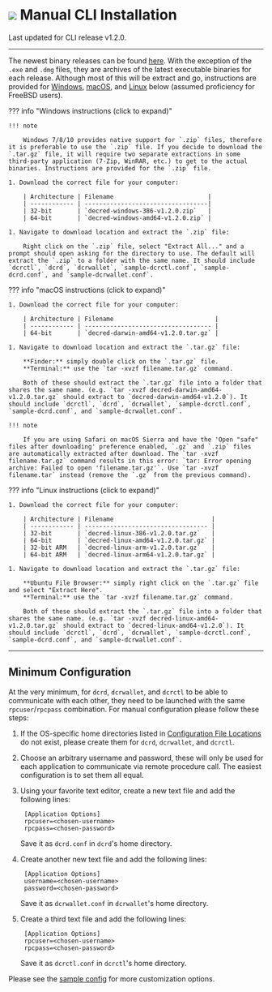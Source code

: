# <img class="dcr-icon" src="/img/dcr-icons/Dcrtl.svg" /> Manual CLI Installation

Last updated for CLI release v1.2.0.

---

The newest binary releases can be found [here](https://github.com/decred/decred-binaries/releases). With the exception of the `.exe` and `.dmg` files, they are archives of the latest executable binaries for each release. Although most of this will be extract and go, instructions are provided for [Windows](#windows), [macOS](#macos), and [Linux](#linux) below (assumed proficiency for FreeBSD users).

??? info "Windows instructions (click to expand)"

    !!! note

        Windows 7/8/10 provides native support for `.zip` files, therefore it is preferable to use the `.zip` file. If you decide to download the `.tar.gz` file, it will require two separate extractions in some third-party application (7-Zip, WinRAR, etc.) to get to the actual binaries. Instructions are provided for the `.zip` file.

    1. Download the correct file for your computer:

        | Architecture | Filename                          |
        | ------------ | ----------------------------------|
        | 32-bit       | `decred-windows-386-v1.2.0.zip`   |
        | 64-bit       | `decred-windows-amd64-v1.2.0.zip` |

    1. Navigate to download location and extract the `.zip` file:

        Right click on the `.zip` file, select "Extract All..." and a prompt should open asking for the directory to use. The default will extract the `.zip` to a folder with the same name. It should include `dcrctl`, `dcrd`, `dcrwallet`, `sample-dcrctl.conf`, `sample-dcrd.conf`, and `sample-dcrwallet.conf`.

??? info "macOS instructions (click to expand)"

    1. Download the correct file for your computer:

        | Architecture | Filename                            |
        | ------------ | ----------------------------------- |
        | 64-bit       | `decred-darwin-amd64-v1.2.0.tar.gz` |

    1. Navigate to download location and extract the `.tar.gz` file:

        **Finder:** simply double click on the `.tar.gz` file.
        **Terminal:** use the `tar -xvzf filename.tar.gz` command.

        Both of these should extract the `.tar.gz` file into a folder that shares the same name. (e.g. `tar -xvzf decred-darwin-amd64-v1.2.0.tar.gz` should extract to `decred-darwin-amd64-v1.2.0`). It should include `dcrctl`, `dcrd`, `dcrwallet`, `sample-dcrctl.conf`, `sample-dcrd.conf`, and `sample-dcrwallet.conf`.

    !!! note

        If you are using Safari on macOS Sierra and have the 'Open "safe" files after downloading' preference enabled, `.gz` and `.zip` files are automatically extracted after download. The `tar -xvzf filename.tar.gz` command results in this error: `tar: Error opening archive: Failed to open 'filename.tar.gz'`. Use `tar -xvzf filename.tar` instead (remove the `.gz` from the previous command).

??? info "Linux instructions (click to expand)"

    1. Download the correct file for your computer:

        | Architecture | Filename                           |
        | ------------ | ---------------------------------- |
        | 32-bit       | `decred-linux-386-v1.2.0.tar.gz`   |
        | 64-bit       | `decred-linux-amd64-v1.2.0.tar.gz` |
        | 32-bit ARM   | `decred-linux-arm-v1.2.0.tar.gz`   |
        | 64-bit ARM   | `decred-linux-arm64-v1.2.0.tar.gz` |

    1. Navigate to download location and extract the `.tar.gz` file:

        **Ubuntu File Browser:** simply right click on the `.tar.gz` file and select "Extract Here".
        **Terminal:** use the `tar -xvzf filename.tar.gz` command.

        Both of these should extract the `.tar.gz` file into a folder that shares the same name. (e.g. `tar -xvzf decred-linux-amd64-v1.2.0.tar.gz` should extract to `decred-linux-amd64-v1.2.0`). It should include `dcrctl`, `dcrd`, `dcrwallet`, `sample-dcrctl.conf`, `sample-dcrd.conf`, and `sample-dcrwallet.conf`.

---

## Minimum Configuration

At the very minimum, for `dcrd`, `dcrwallet`, and `dcrctl` to be able to communicate with each other, they need to be launched with the same `rpcuser`/`rpcpass` combination. For manual configuration please follow these steps:

1. If the OS-specific home directories listed in [Configuration File Locations](../getting-started/startup-basics.md#configuration-file-locations) do not exist, please create them for `dcrd`, `dcrwallet`, and `dcrctl`.

1. Choose an arbitrary username and password, these will only be used for each application to communicate via remote procedure call. The easiest configuration is to set them all equal.

1. Using your favorite text editor, create a new text file and add the following lines:

        [Application Options]
        rpcuser=<chosen-username>
        rpcpass=<chosen-password>

    Save it as `dcrd.conf` in `dcrd`'s home directory.

1. Create another new text file and add the following lines:

        [Application Options]
        username=<chosen-username>
        password=<chosen-password>

    Save it as `dcrwallet.conf` in `dcrwallet`'s home directory.

1. Create a third text file and add the following lines:

        [Application Options]
        rpcuser=<chosen-username>
        rpcpass=<chosen-password>

    Save it as `dcrctl.conf` in `dcrctl`'s home directory.

Please see the [sample config](https://github.com/decred/dcrd/blob/master/sampleconfig/sampleconfig.go#L8-L352) for more customization options.